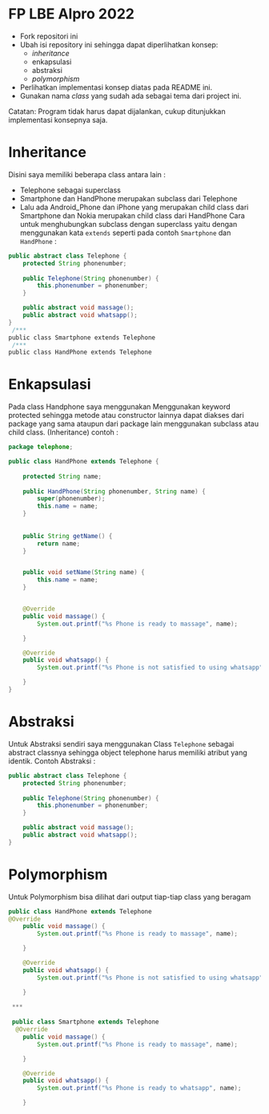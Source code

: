 # FP LBE Alpro 2022

- Fork repositori ini
- Ubah isi repository ini sehingga dapat diperlihatkan konsep:
  - *inheritance*
  - enkapsulasi
  - abstraksi
  - *polymorphism*
- Perlihatkan implementasi konsep diatas pada README ini.
- Gunakan nama *class* yang sudah ada sebagai tema dari project ini.

Catatan: Program tidak harus dapat dijalankan, cukup ditunjukkan implementasi konsepnya saja.

# Inheritance 
  Disini saya memiliki beberapa class antara lain :
- Telephone sebagai superclass
- Smartphone dan  HandPhone merupakan subclass dari Telephone
- Lalu ada Android_Phone dan iPhone yang merupakan child class dari Smartphone dan Nokia merupakan child class dari HandPhone
Cara untuk menghubungkan subclass dengan superclass yaitu dengan menggunakan kata `extends`
seperti pada contoh `Smartphone` dan `HandPhone` :
```java
public abstract class Telephone {
	protected String phonenumber;
	
	public Telephone(String phonenumber) {
		this.phonenumber = phonenumber;
	}

	public abstract void massage();
	public abstract void whatsapp();
}
 /***
public class Smartphone extends Telephone 
 /***
public class HandPhone extends Telephone
```

# Enkapsulasi
Pada class Handphone saya menggunakan Menggunakan keyword protected sehingga metode atau constructor lainnya dapat diakses dari package yang sama ataupun dari package lain menggunakan subclass atau child class. (Inheritance)
contoh :
```java
package telephone;

public class HandPhone extends Telephone {
	
	protected String name;
	
	public HandPhone(String phonenumber, String name) {
		super(phonenumber);
		this.name = name;
	}
	
	
	public String getName() {
		return name;
	}


	public void setName(String name) {
		this.name = name;
	}


	@Override
	public void massage() {
		System.out.printf("%s Phone is ready to massage", name);

	}

	@Override
	public void whatsapp() {
		System.out.printf("%s Phone is not satisfied to using whatsapp", name);

	}
}
```

# Abstraksi
Untuk Abstraksi sendiri saya menggunakan Class `Telephone` sebagai abstract classnya sehingga object telephone harus memiliki atribut yang identik.
Contoh Abstraksi :
```java 
public abstract class Telephone {
	protected String phonenumber;
	
	public Telephone(String phonenumber) {
		this.phonenumber = phonenumber;
	}

	public abstract void massage();
	public abstract void whatsapp();
}
```

# Polymorphism
Untuk Polymorphism bisa dilihat dari output tiap-tiap class yang beragam
```java
public class HandPhone extends Telephone 
@Override
	public void massage() {
		System.out.printf("%s Phone is ready to massage", name);

	}

	@Override
	public void whatsapp() {
		System.out.printf("%s Phone is not satisfied to using whatsapp", name);

	}
  
 ***
 
 public class Smartphone extends Telephone
  @Override
	public void massage() {
		System.out.printf("%s Phone is ready to massage", name);

	}

	@Override
	public void whatsapp() {
		System.out.printf("%s Phone is ready to whatsapp", name);

	}
```
